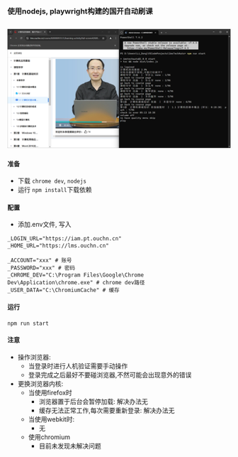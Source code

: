 ### 使用nodejs, playwright构建的国开自动刷课
![](./image.png)
---

#### 准备
- 下载 `chrome dev`, `nodejs`
- 运行 `npm install`下载依赖

#### 配置
- 添加.env文件, 写入
```properties
_LOGIN_URL="https://iam.pt.ouchn.cn"
_HOME_URL="https://lms.ouchn.cn"

_ACCOUNT="xxx" # 账号
_PASSWORD="xxx" # 密码
_CHROME_DEV="C:\Program Files\Google\Chrome Dev\Application\chrome.exe" # chrome dev路径
_USER_DATA="C:\ChromiumCache" # 缓存
```

#### 运行
```shell
npm run start
```

#### 注意
- 操作浏览器:
  - 当登录时进行人机验证需要手动操作
  - 登录完成之后最好不要碰浏览器,不然可能会出现意外的错误
- 更换浏览器内核:
  - 当使用firefox时
    - 浏览器置于后台会暂停加载: 解决办法无
    - 缓存无法正常工作,每次需要重新登录: 解决办法无
  - 当使用webkit时:
    - 无
  - 使用chromium
    - 目前未发现未解决问题
